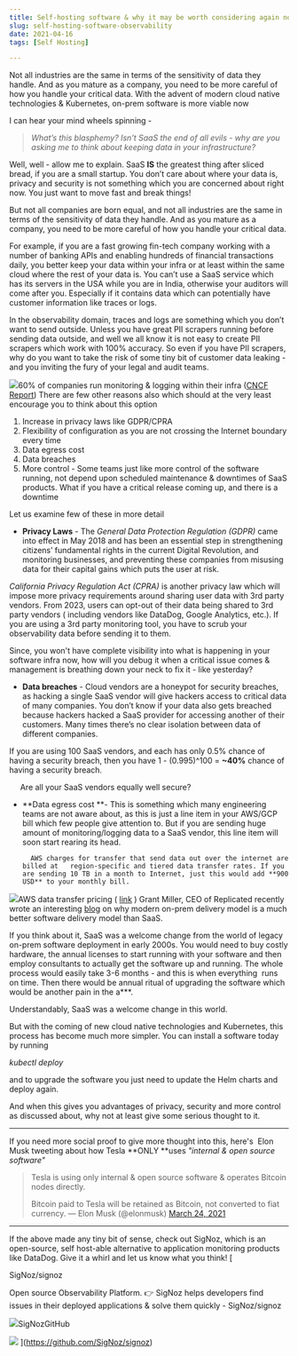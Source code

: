 ```yaml
---
title: Self-hosting software & why it may be worth considering again now
slug: self-hosting-software-observability
date: 2021-04-16
tags: [Self Hosting]

---
```

Not all industries are the same in terms of the sensitivity of data they handle. And as you mature as a company, you need to be more careful of how you handle your critical data. With the advent of modern cloud native technologies & Kubernetes, on-prem software is more viable now
<!--truncate-->

I can hear your mind wheels spinning - 

> *What’s this blasphemy? Isn’t SaaS the end of all evils - why are you asking me to think about keeping data in your infrastructure?*

Well, well - allow me to explain. SaaS **IS** the greatest thing after sliced bread, if you are a small startup. You don’t care about where your data is, privacy and security is not something which you are concerned about right now. You just want to move fast and break things! 

But not all companies are born equal, and not all industries are the same in terms of the sensitivity of data they handle. And as you mature as a company, you need to be more careful of how you handle your critical data.

For example, if you are a fast growing fin-tech company working with a number of banking APIs and enabling hundreds of financial transactions daily, you better keep your data within your infra or at least within the same cloud where the rest of your data is. You can’t use a SaaS service which has its servers in the USA while you are in India, otherwise your auditors will come after you. Especially if it contains data which can potentially have customer information like traces or logs. 

In the observability domain, traces and logs are something which you don’t want to send outside. Unless you have great PII scrapers running before sending data outside, and well we all know it is not easy to create PII scrapers which work with 100% accuracy. So even if you have PII scrapers, why do you want to take the risk of some tiny bit of customer data leaking - and you inviting the fury of your legal and audit teams.

![](/img/blog/2021/04/onprem-monitoring-tracing.jpg)60% of companies run monitoring & logging within their infra ([CNCF Report](https://www.cncf.io/wp-content/uploads/2020/11/CNCF_Survey_Report_2020.pdf))
There are few other reasons also which should at the very least encourage you to think about this option

1. Increase in privacy laws like GDPR/CPRA
2. Flexibility of configuration as you are not crossing the Internet boundary every time
3. Data egress cost
4. Data breaches
5. More control - Some teams just like more control of the software running, not depend upon scheduled maintenance & downtimes of SaaS products. What if you have a critical release coming up, and there is a downtime

Let us examine few of these in more detail

- **Privacy Laws** - The *General Data Protection Regulation (GDPR)* came into effect in May 2018 and has been an essential step in strengthening citizens’ fundamental rights in the current Digital Revolution, and monitoring businesses, and preventing these companies from misusing data for their capital gains which puts the user at risk.

*California Privacy Regulation Act (CPRA)* is another privacy law which will impose more privacy requirements around sharing user data with 3rd party vendors. From 2023, users can opt-out of their data being shared to 3rd party vendors ( including vendors like DataDog, Google Analytics, etc.). If you are using a 3rd party monitoring tool, you have to scrub your observability data before sending it to them.

Since, you won't have complete visibility into what is happening in your software infra now, how will you debug it when a critical issue comes & management is breathing down your neck to fix it - like yesterday?

- **Data breaches** - Cloud vendors are a honeypot for security breaches, as hacking a single SaaS vendor will give hackers access to critical data of many companies. You don’t know if your data also gets breached because hackers hacked a SaaS provider for accessing another of their customers. Many times there’s no clear isolation between data of different companies.

If you are using 100 SaaS vendors, and each has only 0.5% chance of having a security breach, then you have 1 - (0.995)^100 = **~40%** chance of having a security breach. 

      Are all your SaaS vendors equally well secure?

- **Data egress cost **- This is something which many engineering teams are not aware about, as this is just a line item in your AWS/GCP bill which few people give attention to. But if you are sending huge amount of monitoring/logging data to a SaaS vendor, this line item will soon start rearing its head. 

		AWS charges for transfer that send data out over the internet are billed at   region-specific and tiered data transfer rates. If you are sending 10 TB in a month to Internet, just this would add **900 USD** to your monthly bill.
![](/img/blog/2021/04/Screenshot-2021-04-16-at-7.01.00-PM.jpg)AWS data transfer pricing ( [link](https://aws.amazon.com/ec2/pricing/on-demand/) )
Grant Miller, CEO of Replicated recently wrote an interesting [blog](https://techcrunch.com/2018/06/17/after-twenty-years-of-salesforce-what-marc-benioff-got-right-and-wrong-about-the-cloud/) on why modern on-prem delivery model is a much better software delivery model than SaaS. 

If you think about it, SaaS was a welcome change from the world of legacy on-prem software deployment in early 2000s. You would need to buy costly hardware, the annual licenses to start running with your software and then employ consultants to actually get the software up and running. The whole process would easily take 3-6 months - and this is when everything  runs on time. Then there would be annual ritual of upgrading the software which would be another pain in the a***.

Understandably, SaaS was a welcome change in this world. 

But with the coming of new cloud native technologies and Kubernetes, this process has become much more simpler. You can install a software today by running

*kubectl deploy*

and to upgrade the software you just need to update the Helm charts and deploy again.

And when this gives you advantages of privacy, security and more control as discussed about, why not at least give some serious thought to it.

---

If you need more social proof to give more thought into this, here's  Elon Musk tweeting about how Tesla **ONLY **uses *"internal & open source software"*

> Tesla is using only internal & open source software & operates Bitcoin nodes directly.
> 
> Bitcoin paid to Tesla will be retained as Bitcoin, not converted to fiat currency.
> &mdash; Elon Musk (@elonmusk) [March 24, 2021](https://twitter.com/elonmusk/status/1374619379929772034?ref_src=twsrc%5Etfw)

---

If the above made any tiny bit of sense, check out SigNoz, which is an open-source, self host-able alternative to application monitoring products like DataDog. Give it a whirl and let us know what you think!
[

SigNoz/signoz

Open source Observability Platform. 👉 SigNoz helps developers find issues in their deployed applications & solve them quickly - SigNoz/signoz

![](https://github.githubassets.com/favicons/favicon.svg)SigNozGitHub

![](https://repository-images.githubusercontent.com/326404870/e961a900-63c9-11eb-83f6-02913cf1b477)
](https://github.com/SigNoz/signoz)
